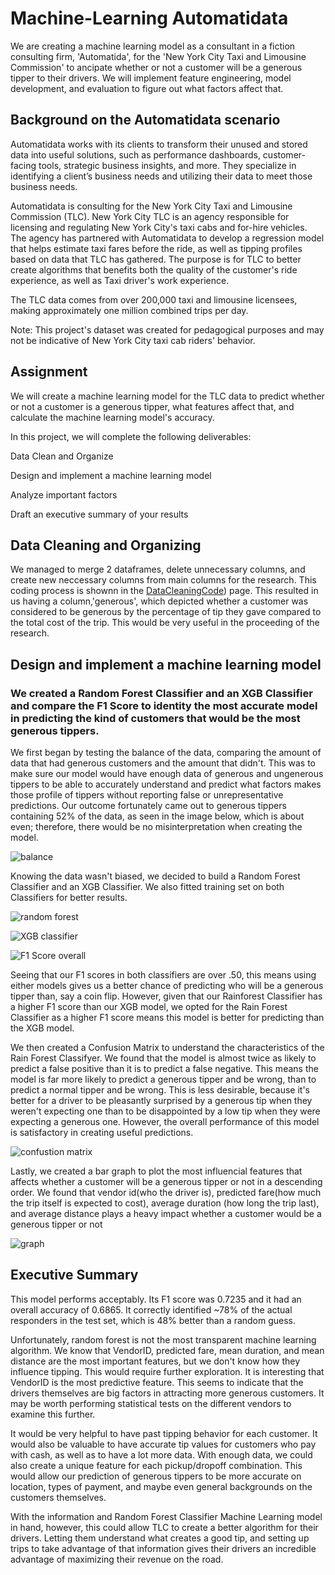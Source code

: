 # Machine-Learning Automatidata
We are creating a machine learning model as a consultant in a fiction consulting firm, 'Automatida', for the 'New York City Taxi and Limousine Commission' to ancipate whether or not a customer will be a generous tipper to their drivers. We will implement feature engineering, model development, and evaluation to figure out what factors affect that. 
## Background on the Automatidata scenario
Automatidata works with its clients to transform their unused and stored data into useful solutions, such as performance dashboards, customer-facing tools, strategic business insights, and more. They specialize in identifying a client’s business needs and utilizing their data to meet those business needs. 

Automatidata is consulting for the New York City Taxi and Limousine Commission (TLC). New York City TLC is an agency responsible for licensing and regulating New York City's taxi cabs and for-hire vehicles. The agency has partnered with Automatidata to develop a regression model that helps estimate taxi fares before the ride, as well as tipping profiles based on data that TLC has gathered. 
The purpose is for TLC to better create algorithms that benefits both the quality of the customer's ride experience, as well as Taxi driver's work experience.

The TLC data comes from over 200,000 taxi and limousine licensees, making approximately one million combined trips per day. 

Note: This project's dataset was created for pedagogical purposes and may not be indicative of New York City taxi cab riders' behavior.

## Assignment
We will create a machine learning model for the TLC data to predict whether or not a customer is a generous tipper, what features affect that, and calculate the machine learning model's accuracy.

In this project, we will complete the following deliverables:

Data Clean and Organize 

Design and implement a machine learning model

Analyze important factors

Draft an executive summary of your results

## Data Cleaning and Organizing
We managed to merge 2 dataframes, delete unnecessary columns, and create new neccessary columns from main columns for the research. This coding process is shownn in the [DataCleaningCode](https://github.com/ElijahAgunbiade/Machine-LearningAutomatidata/blob/main/DataCleaningCode)) page. This resulted in us having a column,'generous', which depicted whether a customer was considered to be generous by the percentage of tip they gave compared to the total cost of the trip. This would be very useful in the proceeding of the research.

## Design and implement a machine learning model
### We created a Random Forest Classifier and an XGB Classifier and compare the F1 Score to identity the most accurate model in predicting the kind of customers that would be the most generous tippers. 

We first began by testing the balance of the data, comparing the amount of data that had generous customers and the amount that didn't. This was to make sure our model would have enough data of generous and ungenerous tippers to be able to accurately understand and predict what factors makes those profile of tippers without reporting false or unrepresentative predictions. Our outcome fortunately came out to generous tippers containing 52% of the data, as seen in the image below, which is about even; therefore, there would be no misinterpretation when creating the model.  

![balance](https://github.com/ElijahAgunbiade/Machine-LearningAutomatidata/assets/173221971/9c7e353e-f528-4cba-a916-2094fc95501b)

Knowing the data wasn't biased, we decided to build a Random Forest Classifier and an XGB Classifier. We also fitted training set on both Classifiers for better results.

![random forest](https://github.com/ElijahAgunbiade/Machine-LearningAutomatidata/assets/173221971/9cd55447-5712-4ab5-9566-b9d5a16edebc)

![XGB classifier](https://github.com/ElijahAgunbiade/Machine-LearningAutomatidata/assets/173221971/4a8b9326-db2c-4bbd-b547-39983ba00fcb)

![F1 Score overall](https://github.com/ElijahAgunbiade/Machine-LearningAutomatidata/assets/173221971/306f6029-f2ed-4ead-9e18-e18216d8902a)

Seeing that our F1 scores in both classifiers are over .50, this means using either models gives us a better chance of predicting who will be a generous tipper than, say a coin flip.  However, given that our Rainforest Classifier has a higher F1 score than our XGB model, we opted for the Rain Forest Classifier as a higher F1 score means this model is better for predicting than the XGB model. 

We then created a Confusion Matrix to understand the characteristics of the Rain Forest Classifyer. We found that the model is almost twice as likely to predict a false positive than it is to predict a false negative. This means the model is far more likely to predict a generous tipper and be wrong, than to predict a normal tipper and be wrong. This is less desirable, because it's better for a driver to be pleasantly surprised by a generous tip when they weren't expecting one than to be disappointed by a low tip when they were expecting a generous one. However, the overall performance of this model is satisfactory in creating useful predictions.

![confustion matrix](https://github.com/ElijahAgunbiade/Machine-LearningAutomatidata/assets/173221971/b8316abf-2476-47d1-b146-4b7aa2522a70)

Lastly, we created a bar graph to plot the most influencial features that affects whether a customer will be a generous tipper or not in a descending order. We found that vendor id(who the driver is), predicted fare(how much the trip itself is expected to cost), average duration (how long the trip last), and average distance plays a heavy impact whether a customer would be a generous tipper or not

![graph](https://github.com/ElijahAgunbiade/Machine-LearningAutomatidata/assets/173221971/97360365-fafd-4311-b10f-2727c54e57f4)

## Executive Summary
 This model performs acceptably. Its F1 score was 0.7235 and it had an overall accuracy of 0.6865. It correctly identified ~78% of the actual responders in the test set, which is 48% better than a random guess. 
 
Unfortunately, random forest is not the most transparent machine learning algorithm. We know that VendorID, predicted fare, mean duration, and mean distance are the most important features, but we don't know how they influence tipping. This would require further exploration. It is interesting that VendorID is the most predictive feature. This seems to indicate that the drivers themselves are big factors in attracting more generous customers. It may be worth performing statistical tests on the different vendors to examine this further.

It would be very helpful to have past tipping behavior for each customer. It would also be valuable to have accurate tip values for customers who pay with cash, as well as to have a lot more data. With enough data, we could also create a unique feature for each pickup/dropoff combination. This would allow our prediction of generous tippers to be more accurate on location, types of payment, and maybe even general backgrounds on the customers themselves. 

With the information and Random Forest Classifier Machine Learning model in hand, however, this could allow TLC to create a better algorithm for their drivers. Letting them understand what creates a good tip, and setting up trips to take advantage of that information gives their drivers an incredible advantage of maximizing their revenue on the road. 



